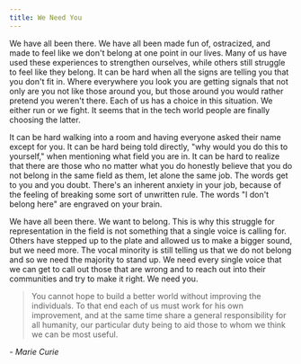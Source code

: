 ```yaml
---
title: We Need You
---
```


We have all been there. We have all been made fun of, ostracized, and made to feel like we don't belong at one point in our lives. Many of us have used these experiences to strengthen ourselves, while others still struggle to feel like they belong. It can be hard when all the signs are telling you that you don't fit in. Where everywhere you look you are getting signals that not only are you not like those around you, but those around you would rather pretend you weren't there. Each of us has a choice in this situation. We either run or we fight. It seems that in the tech world people are finally choosing the latter.

It can be hard walking into a room and having everyone asked their name except for you. It can be hard being told directly, "why would you do this to yourself," when mentioning what field you are in. It can be hard to realize that there are those who no matter what you do honestly believe that you do not belong in the same field as them, let alone the same job. The words get to you and you doubt. There's an inherent anxiety in your job, because of the feeling of breaking some sort of unwritten rule. The words "I don't belong here" are engraved on your brain. 

We have all been there. We want to belong. This is why this struggle for representation in the field is not something that a single voice is calling for. Others have stepped up to the plate and allowed us to make a bigger sound, but we need more. The vocal minority is still telling us that we do not belong and so we need the majority to stand up. We need every single voice that we can get to call out those that are wrong and to reach out into their communities and try to make it right. We need you.

> You cannot hope to build a better world without improving the individuals. To that end each of us must work for his own improvement, and at the same time share a general responsibility for all humanity, our particular duty being to aid those to whom we think we can be most useful.
<div class="citation"><cite>- Marie Curie</cite></div>